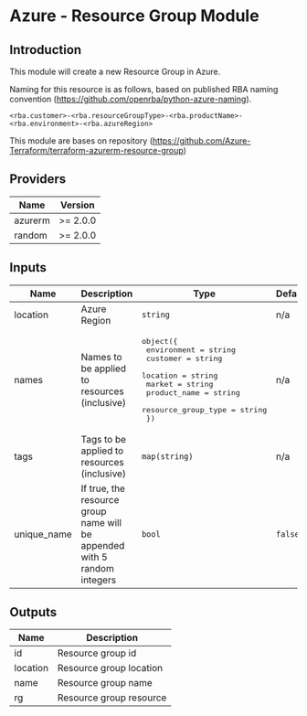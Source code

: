 # Azure - Resource Group Module

## Introduction

This module will create a new Resource Group in Azure.

Naming for this resource is as follows, based on published RBA naming convention (https://github.com/openrba/python-azure-naming).

    <rba.customer>-<rba.resourceGroupType>-<rba.productName>-<rba.environment>-<rba.azureRegion>

This module are bases on repository (https://github.com/Azure-Terraform/terraform-azurerm-resource-group)

<!--- BEGIN_TF_DOCS --->
## Providers

| Name | Version |
|------|---------|
| azurerm | >= 2.0.0 |
| random | >= 2.0.0 |

## Inputs

| Name | Description | Type | Default | Required |
|------|-------------|------|---------|:-----:|
| location | Azure Region | `string` | n/a | yes |
| names | Names to be applied to resources (inclusive) | <pre>object({<br>    environment         = string<br>    customer         = string<br>    location            = string<br>    market              = string<br>    product_name        = string<br>    resource_group_type = string<br>  })</pre> | n/a | yes |
| tags | Tags to be applied to resources (inclusive) | `map(string)` | n/a | yes |
| unique\_name | If true, the resource group name will be appended with 5 random integers | `bool` | `false` | no |

## Outputs

| Name | Description |
|------|-------------|
| id | Resource group id |
| location | Resource group location |
| name | Resource group name |
| rg | Resource group resource |
<!--- END_TF_DOCS --->